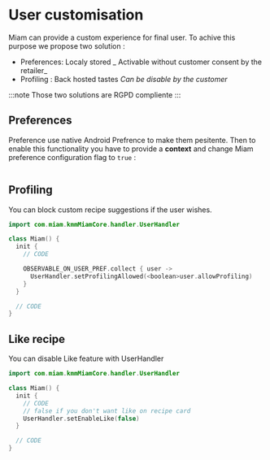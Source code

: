 # User customisation

 Miam can provide a custom experience for final user. To achive this purpose we propose two solution :
 - Preferences: Localy stored _ Activable without customer consent by the retailer_
 - Profiling : Back hosted tastes _Can be disable by the customer_

:::note
Those two solutions are RGPD compliente
:::

 ## Preferences

 Preference use native Android Prefrence to make them pesitente. Then to enable this functionality 
 you have to provide a **context** and change Miam preference configuration flag to `true` :

 ```
 ```


 ## Profiling

You can block custom recipe suggestions if the user wishes.

```kotlin 
import com.miam.kmmMiamCore.handler.UserHandler

class Miam() {
  init {
    // CODE

    OBSERVABLE_ON_USER_PREF.collect { user ->
      UserHandler.setProfilingAllowed(<boolean>user.allowProfiling)
    }
  }

  // CODE
}
```


## Like recipe

You can disable Like feature with UserHandler

```kotlin 
import com.miam.kmmMiamCore.handler.UserHandler

class Miam() {
  init {
    // CODE
    // false if you don't want like on recipe card
    UserHandler.setEnableLike(false)
  }

  // CODE
}
```

